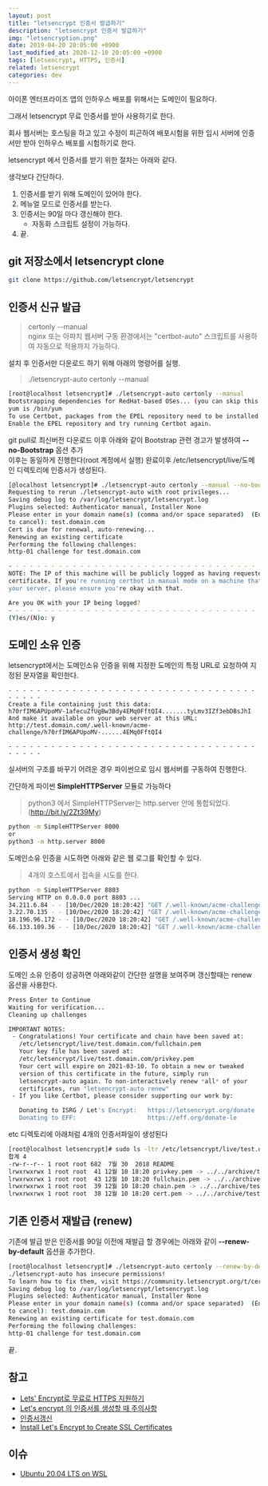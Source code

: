 ```yaml
---
layout: post
title: "letsencrypt 인증서 발급하기"
description: "letsencrypt 인증서 발급하기"
img: "letsencryption.png"
date: 2019-04-20 20:05:00 +0900
last_modified_at: 2020-12-10 20:05:00 +0900
tags: [letsencrypt, HTTPS, 인증서] 
related: letsencrypt
categories: dev
---
```


아이폰 엔터프라이즈 앱의 인하우스 배포를 위해서는 도메인이 필요하다.

그래서 letsencrypt 무료 인증서를 받아 사용하기로 한다.

회사 웹서버는 호스팅을 하고 있고 수정이 피곤하여 배포시험을 위한 임시 서버에 인증서만 받아 인하우스 배포를 시험하기로 한다.

letsencrypt 에서 인증서를 받기 위한 절차는 아래와 같다.

생각보다 간단하다.

1. 인증서를 받기 위해 도메인이 있어야 한다. 
2. 메뉴얼 모드로 인증서를 받는다. 
3. 인증서는 90일 마다 갱신해야 한다. 
   - 자동화 스크립트 설정이 가능하다. 
4. 끝. 


## git 저장소에서 letsencrypt clone 

```bash
git clone https://github.com/letsencrypt/letsencrypt
```

## 인증서 신규 발급 

> certonly --manual  
> nginx 또는 아파치 웹서버 구동 환경에서는 "certbot-auto" 스크립트를 사용하여 자동으로 적용까지 가능하다.  


설치 후 인증서만 다운로드 하기 위해 아래의 명령어를 실행. 

> ./letsencrypt-auto certonly --manual

```bash
[root@localhost letsencrypt]# ./letsencrypt-auto certonly --manual
Bootstrapping dependencies for RedHat-based OSes... (you can skip this with --no-bootstrap)
yum is /bin/yum
To use Certbot, packages from the EPEL repository need to be installed.
Enable the EPEL repository and try running Certbot again.
```

git pull로 최신버전 다운로드 이후 아래와 같이 Bootstrap 관련 경고가 발생하여 **--no-Bootstrap** 옵션 추가   
이후는 동일하게 진행한다(root 계정에서 실행)
완료이후 /etc/letsencrypt/live/도메인 디렉토리에 인증서가 생성된다. 

```bash
[@localhost letsencrypt]# ./letsencrypt-auto certonly --manual --no-bootstrap
Requesting to rerun ./letsencrypt-auto with root privileges...
Saving debug log to /var/log/letsencrypt/letsencrypt.log
Plugins selected: Authenticator manual, Installer None
Please enter in your domain name(s) (comma and/or space separated)  (Enter 'c'
to cancel): test.domain.com
Cert is due for renewal, auto-renewing...
Renewing an existing certificate
Performing the following challenges:
http-01 challenge for test.domain.com

- - - - - - - - - - - - - - - - - - - - - - - - - - - - - - - - - - - - - - - -
NOTE: The IP of this machine will be publicly logged as having requested this
certificate. If you're running certbot in manual mode on a machine that is not
your server, please ensure you're okay with that.

Are you OK with your IP being logged?
- - - - - - - - - - - - - - - - - - - - - - - - - - - - - - - - - - - - - - - -
(Y)es/(N)o: y
```

## 도메인 소유 인증 

letsencrypt에서는 도메인소유 인증을 위해 지정한 도메인의 특정 URL로 요청하여 지정된 문자열을 확인한다. 

```
- - - - - - - - - - - - - - - - - - - - - - - - - - - - - - - - - - - - - - - -
Create a file containing just this data:
h70rfIM6APUpoMV-1afecuZfUgBw3Bdy4EMq0FftQI4.......tyLmv3IZf3ebDBsJhI
And make it available on your web server at this URL:
http://test.domain.com/.well-known/acme-challenge/h70rfIM6APUpoMV-......4EMq0FftQI4

- - - - - - - - - - - - - - - - - - - - - - - - - - - - - - - - - - - - - - - -
```

실서버의 구조를 바꾸기 어려운 경우 파이썬으로 임시 웹서버를 구동하여 진행한다. 

간단하게 파이썬 **SimpleHTTPServer** 모듈로 가능하다   
> python3 에서 SimpleHTTPServer는 http.server 안에 통합되었다. (http://bit.ly/2Zt39My) 

```bash
python -m SimpleHTTPServer 8000 
or 
python3 -m http.server 8000
``` 

도메인소유 인증을 시도하면 아래와 같은 웹 로그를 확인할 수 있다.  
> 4개의 호스트에서 접속을 시도를 한다.  

```bash
python -m SimpleHTTPServer 8803
Serving HTTP on 0.0.0.0 port 8803 ...
34.211.6.84 - - [10/Dec/2020 18:20:42] "GET /.well-known/acme-challenge/DC1WQ5Mdx6C0ffJnFuuizBFqM5wD28wtb-cXioT-O30 HTTP/1.1" 200 -
3.22.70.135 - - [10/Dec/2020 18:20:42] "GET /.well-known/acme-challenge/DC1WQ5Mdx6C0ffJnFuuizBFqM5wD28wtb-cXioT-O30 HTTP/1.1" 200 -
18.196.96.172 - - [10/Dec/2020 18:20:42] "GET /.well-known/acme-challenge/DC1WQ5Mdx6C0ffJnFuuizBFqM5wD28wtb-cXioT-O30 HTTP/1.1" 200 -
66.133.109.36 - - [10/Dec/2020 18:20:42] "GET /.well-known/acme-challenge/DC1WQ5Mdx6C0ffJnFuuizBFqM5wD28wtb-cXioT-O30 HTTP/1.1" 200 -
```

## 인증서 생성 확인 

도메인 소유 인증이 성공하면 아래와같이 간단한 설명을 보여주며 갱신할때는 renew 옵션을 사용한다. 

```bash
Press Enter to Continue
Waiting for verification...
Cleaning up challenges

IMPORTANT NOTES:
 - Congratulations! Your certificate and chain have been saved at:
   /etc/letsencrypt/live/test.domain.com/fullchain.pem
   Your key file has been saved at:
   /etc/letsencrypt/live/test.domain.com/privkey.pem
   Your cert will expire on 2021-03-10. To obtain a new or tweaked
   version of this certificate in the future, simply run
   letsencrypt-auto again. To non-interactively renew *all* of your
   certificates, run "letsencrypt-auto renew"
 - If you like Certbot, please consider supporting our work by:

   Donating to ISRG / Let's Encrypt:   https://letsencrypt.org/donate
   Donating to EFF:                    https://eff.org/donate-le
```

etc 디렉토리에 아래처럼 4개의 인증서파일이 생성된다 

```bash
[root@localhost letsencrypt]# sudo ls -ltr /etc/letsencrypt/live/test.domain.com
합계 4
-rw-r--r-- 1 root root 682  7월 30  2018 README
lrwxrwxrwx 1 root root  41 12월 10 18:20 privkey.pem -> ../../archive/test.domain.com/privkey7.pem
lrwxrwxrwx 1 root root  43 12월 10 18:20 fullchain.pem -> ../../archive/test.domain.com/fullchain7.pem
lrwxrwxrwx 1 root root  39 12월 10 18:20 chain.pem -> ../../archive/test.domain.com/chain7.pem
lrwxrwxrwx 1 root root  38 12월 10 18:20 cert.pem -> ../../archive/test.domain.com/cert7.pem
```  


## 기존 인증서 재발급 (renew) 

기존에 발급 받은 인증서를 90일 이전에 재발급 할 경우에는 아래와 같이 **--renew-by-default** 옵션을 추가한다.  

```bash
[root@localhost letsencrypt]# ./letsencrypt-auto certonly --renew-by-default --manual --no-bootstrap
./letsencrypt-auto has insecure permissions!
To learn how to fix them, visit https://community.letsencrypt.org/t/certbot-auto-deployment-best-practices/91979/
Saving debug log to /var/log/letsencrypt/letsencrypt.log
Plugins selected: Authenticator manual, Installer None
Please enter in your domain name(s) (comma and/or space separated)  (Enter 'c'
to cancel): test.domain.com
Renewing an existing certificate for test.domain.com
Performing the following challenges:
http-01 challenge for test.domain.com
```

끝.

## 참고 
- [Lets' Encrypt로 무료로 HTTPS 지원하기](https://blog.outsider.ne.kr/1178) 
- [Let's encrypt 의 인증서를 생성할 때 주의사항](https://findstar.pe.kr/2018/09/08/lets-encrypt-certificates-rate-limit/)
- [인증서갱신](https://letsencrypt.readthedocs.io/en/latest/using.html#re-creating-and-updating-existing-certificates)
- [Install Let's Encrypt to Create SSL Certificates](https://www.linode.com/docs/guides/install-lets-encrypt-to-create-ssl-certificates/)

## 이슈
- [Ubuntu 20.04 LTS on WSL](https://github.com/jitsi/jitsi-meet/issues/6356)
